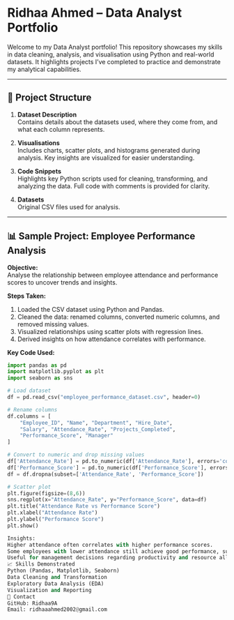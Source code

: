 # Ridhaa Ahmed – Data Analyst Portfolio

Welcome to my Data Analyst portfolio! This repository showcases my skills in data cleaning, analysis, and visualisation using Python and real-world datasets. It highlights projects I’ve completed to practice and demonstrate my analytical capabilities.

---

## 📂 Project Structure

1. **Dataset Description**  
   Contains details about the datasets used, where they come from, and what each column represents.  

2. **Visualisations**  
   Includes charts, scatter plots, and histograms generated during analysis. Key insights are visualized for easier understanding.  

3. **Code Snippets**  
   Highlights key Python scripts used for cleaning, transforming, and analyzing the data. Full code with comments is provided for clarity.  

4. **Datasets**  
   Original CSV files used for analysis.  

---

## 📊 Sample Project: Employee Performance Analysis

**Objective:**  
Analyse the relationship between employee attendance and performance scores to uncover trends and insights.

**Steps Taken:**  
1. Loaded the CSV dataset using Python and Pandas.  
2. Cleaned the data: renamed columns, converted numeric columns, and removed missing values.  
3. Visualized relationships using scatter plots with regression lines.  
4. Derived insights on how attendance correlates with performance.  

**Key Code Used:**
```python
import pandas as pd
import matplotlib.pyplot as plt
import seaborn as sns

# Load dataset
df = pd.read_csv("employee_performance_dataset.csv", header=0)

# Rename columns
df.columns = [
    "Employee_ID", "Name", "Department", "Hire_Date", 
    "Salary", "Attendance_Rate", "Projects_Completed", 
    "Performance_Score", "Manager"
]

# Convert to numeric and drop missing values
df['Attendance_Rate'] = pd.to_numeric(df['Attendance_Rate'], errors='coerce')
df['Performance_Score'] = pd.to_numeric(df['Performance_Score'], errors='coerce')
df = df.dropna(subset=['Attendance_Rate', 'Performance_Score'])

# Scatter plot
plt.figure(figsize=(8,6))
sns.regplot(x="Attendance_Rate", y="Performance_Score", data=df)
plt.title("Attendance Rate vs Performance Score")
plt.xlabel("Attendance Rate")
plt.ylabel("Performance Score")
plt.show()

Insights:
Higher attendance often correlates with higher performance scores.
Some employees with lower attendance still achieve good performance, suggesting other factors may contribute.
Useful for management decisions regarding productivity and resource allocation.
📈 Skills Demonstrated
Python (Pandas, Matplotlib, Seaborn)
Data Cleaning and Transformation
Exploratory Data Analysis (EDA)
Visualization and Reporting
🔗 Contact
GitHub: Ridhaa9A
Email: ridhaaahmed2002@gmail.com
